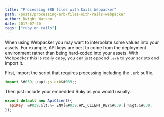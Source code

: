 ```yaml
---
title: "Processing ERB files with Rails Webpacker"
path: /posts/processing-erb-files-with-rails-webpacker
author: Dwight Watson
date: 2017-07-20
tags: ["ruby on rails"]
---
```


When using Webpacker you may want to interpolate some values into your assets. For example, API keys are best to come from the deployment environment rather than being hard-coded into your assets. With Webpacker this is really easy, you can just append `.erb` to your scripts and import it.

First, import the script that requires processing including the `.erb` suffix.

```js
import &#039;./api.js.erb&#039;;
```

Then just include your embedded Ruby as you would usually.

```js
export default new ApiClient({
  apiKey: &#039;&lt;%= ENV[&#039;API_CLIENT_KEY&#039;] %&gt;&#039;
});
```
